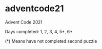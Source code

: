 # adventcode21
Advent Code 2021

Days completed:
1, 2, 3, 4, 5*, 6*

(*) Means have not completed second puzzle
